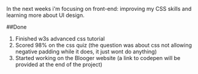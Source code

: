 In the next weeks i'm focusing on front-end: improving my CSS skills and learning more about UI design. 

##Done

1. Finished w3s advanced css tutorial 
2. Scored 98% on the css quiz (the question was about css not allowing negative padding while it does, it just wont do anything)
3. Started working on the Blooger website (a link to codepen will be provided at the end of the project)